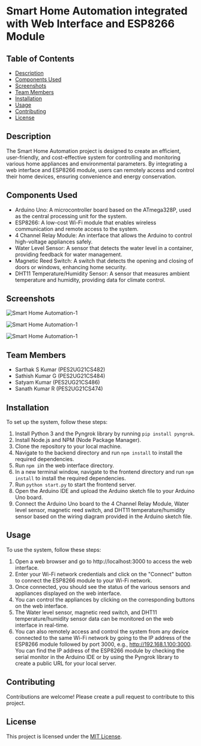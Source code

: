 

# Smart Home Automation integrated with Web Interface and ESP8266 Module


## Table of Contents
- [Description](#description)
- [Components Used](#components-used)
- [Screenshots](#screenshots)
- [Team Members](#team-members)
- [Installation](#installation)
- [Usage](#usage)
- [Contributing](#contributing)
- [License](#license)

## Description

The Smart Home Automation project is designed to create an efficient, user-friendly, and cost-effective system for controlling and monitoring various home appliances and environmental parameters. By integrating a web interface and ESP8266 module, users can remotely access and control their home devices, ensuring convenience and energy conservation. 



## Components Used

- Arduino Uno: A microcontroller board based on the ATmega328P, used as the central processing unit for the system.
- ESP8266: A low-cost Wi-Fi module that enables wireless communication and remote access to the system.
- 4 Channel Relay Module: An interface that allows the Arduino to control high-voltage appliances safely.
- Water Level Sensor: A sensor that detects the water level in a container, providing feedback for water management.
- Magnetic Reed Switch: A switch that detects the opening and closing of doors or windows, enhancing home security.
- DHT11 Temperature/Humidity Sensor: A sensor that measures ambient temperature and humidity, providing data for climate control.

## Screenshots 

 ![Smart Home Automation-1](screenshot/first.png )

 ![Smart Home Automation-1](screenshot/second.png)

 ![Smart Home Automation-1](screenshot/third.png )

## Team Members 

- Sarthak S Kumar (PES2UG21CS482)
- Sathish Kumar G (PES2UG21CS484)
- Satyam Kumar    (PES2UG21CS486)
- Sanath Kumar R  (PES2UG21CS474)


## Installation

To set up the system, follow these steps:

1. Install Python 3 and the Pyngrok library by running `pip install pyngrok`.
2. Install Node.js and NPM (Node Package Manager).
3. Clone the repository to your local machine.
4. Navigate to the backend directory and run `npm install` to install the required dependencies.
5. Run `npm i`in the web interface directory.
6. In a new terminal window, navigate to the frontend directory and run `npm install` to install the required dependencies.
7. Run `python start.py` to start the frontend server.
8. Open the Arduino IDE and upload the Arduino sketch file to your Arduino Uno board.
9. Connect the Arduino Uno board to the 4 Channel Relay Module, Water level sensor, magnetic reed switch, and DHT11 temperature/humidity sensor based on the wiring diagram provided in the Arduino sketch file.

## Usage

To use the system, follow these steps:

1. Open a web browser and go to http://localhost:3000 to access the web interface.
2. Enter your Wi-Fi network credentials and click on the "Connect" button to connect the ESP8266 module to your Wi-Fi network.
3. Once connected, you should see the status of the various sensors and appliances displayed on the web interface.
4. You can control the appliances by clicking on the corresponding buttons on the web interface.
5. The Water level sensor, magnetic reed switch, and DHT11 temperature/humidity sensor data can be monitored on the web interface in real-time.
6. You can also remotely access and control the system from any device connected to the same Wi-Fi network by going to the IP address of the ESP8266 module followed by port 3000, e.g., http://192.168.1.100:3000. You can find the IP address of the ESP8266 module by checking the serial monitor in the Arduino IDE or by using the Pyngrok library to create a public URL for your local server.

## Contributing

Contributions are welcome! Please create a pull request to contribute to this project.

## License

This project is licensed under the [MIT License](https://opensource.org/licenses/MIT).
